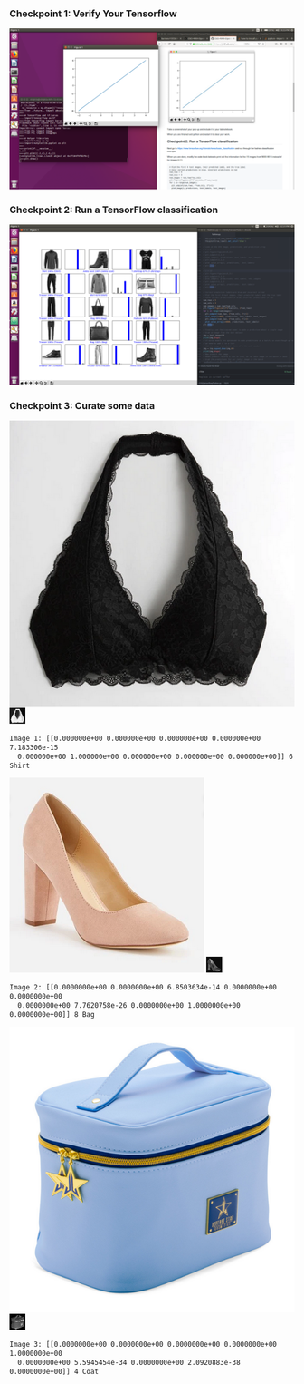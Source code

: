 ### Checkpoint 1: Verify Your Tensorflow
![alt text](https://github.com/barnesv17/CSCI4961/blob/master/labs/lab-09/images/Lab9_Popup.png)
### Checkpoint 2: Run a TensorFlow classification
![alt text](https://github.com/barnesv17/CSCI4961/blob/master/labs/lab-09/images/Checkpoint2.png)
### Checkpoint 3: Curate some data
![alt text](https://github.com/barnesv17/CSCI4961/blob/master/labs/lab-09/images/OriginalImage1.png)
![alt text](https://github.com/barnesv17/CSCI4961/blob/master/labs/lab-09/images/EditedImage1.png)
```
Image 1: [[0.000000e+00 0.000000e+00 0.000000e+00 0.000000e+00 7.183306e-15
  0.000000e+00 1.000000e+00 0.000000e+00 0.000000e+00 0.000000e+00]] 6 Shirt

```
![alt text](https://github.com/barnesv17/CSCI4961/blob/master/labs/lab-09/images/OriginalImage2.png)
![alt text](https://github.com/barnesv17/CSCI4961/blob/master/labs/lab-09/images/EditedImage2.png)
```
Image 2: [[0.0000000e+00 0.0000000e+00 6.8503634e-14 0.0000000e+00 0.0000000e+00
  0.0000000e+00 7.7620758e-26 0.0000000e+00 1.0000000e+00 0.0000000e+00]] 8 Bag
```
![alt text](https://github.com/barnesv17/CSCI4961/blob/master/labs/lab-09/images/OriginalImage3.png)
![alt text](https://github.com/barnesv17/CSCI4961/blob/master/labs/lab-09/images/EditedImage3.png)
```
Image 3: [[0.0000000e+00 0.0000000e+00 0.0000000e+00 0.0000000e+00 1.0000000e+00
  0.0000000e+00 5.5945454e-34 0.0000000e+00 2.0920883e-38 0.0000000e+00]] 4 Coat
```
